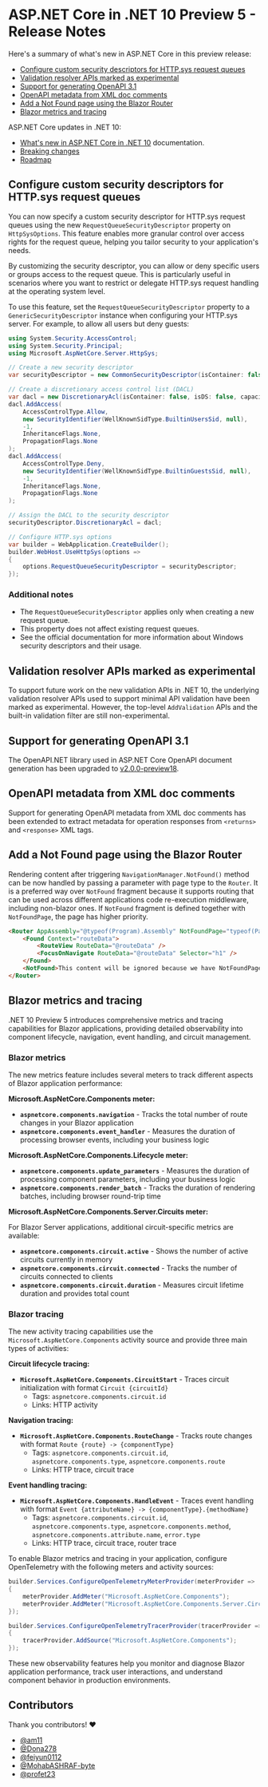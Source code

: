 # ASP.NET Core in .NET 10 Preview 5 - Release Notes

Here's a summary of what's new in ASP.NET Core in this preview release:

- [Configure custom security descriptors for HTTP.sys request queues](#configure-custom-security-descriptors-for-httpsys-request-queues)
- [Validation resolver APIs marked as experimental](#validation-resolver-apis-marked-as-experimental)
- [Support for generating OpenAPI 3.1](#support-for-generating-openapi-31)
- [OpenAPI metadata from XML doc comments](#openapi-metadata-from-xml-doc-comments)
- [Add a Not Found page using the Blazor Router](#add-a-not-found-page-using-the-blazor-router)
- [Blazor metrics and tracing](#blazor-metrics-and-tracing)

ASP.NET Core updates in .NET 10:

- [What's new in ASP.NET Core in .NET 10](https://learn.microsoft.com/aspnet/core/release-notes/aspnetcore-10.0) documentation.
- [Breaking changes](https://docs.microsoft.com/dotnet/core/compatibility/10.0#aspnet-core)
- [Roadmap](https://github.com/dotnet/aspnetcore/issues/59443)

## Configure custom security descriptors for HTTP.sys request queues

You can now specify a custom security descriptor for HTTP.sys request queues using the new `RequestQueueSecurityDescriptor` property on `HttpSysOptions`. This feature enables more granular control over access rights for the request queue, helping you tailor security to your application's needs.

By customizing the security descriptor, you can allow or deny specific users or groups access to the request queue. This is particularly useful in scenarios where you want to restrict or delegate HTTP.sys request handling at the operating system level.

To use this feature, set the `RequestQueueSecurityDescriptor` property to a `GenericSecurityDescriptor` instance when configuring your HTTP.sys server. For example, to allow all users but deny guests:

```csharp
using System.Security.AccessControl;
using System.Security.Principal;
using Microsoft.AspNetCore.Server.HttpSys;

// Create a new security descriptor
var securityDescriptor = new CommonSecurityDescriptor(isContainer: false, isDS: false, sddlForm: string.Empty);

// Create a discretionary access control list (DACL)
var dacl = new DiscretionaryAcl(isContainer: false, isDS: false, capacity: 2);
dacl.AddAccess(
    AccessControlType.Allow,
    new SecurityIdentifier(WellKnownSidType.BuiltinUsersSid, null),
    -1,
    InheritanceFlags.None,
    PropagationFlags.None
);
dacl.AddAccess(
    AccessControlType.Deny,
    new SecurityIdentifier(WellKnownSidType.BuiltinGuestsSid, null),
    -1,
    InheritanceFlags.None,
    PropagationFlags.None
);

// Assign the DACL to the security descriptor
securityDescriptor.DiscretionaryAcl = dacl;

// Configure HTTP.sys options
var builder = WebApplication.CreateBuilder();
builder.WebHost.UseHttpSys(options =>
{
    options.RequestQueueSecurityDescriptor = securityDescriptor;
});
```

### Additional notes

- The `RequestQueueSecurityDescriptor` applies only when creating a new request queue.
- This property does not affect existing request queues.
- See the official documentation for more information about Windows security descriptors and their usage.

## Validation resolver APIs marked as experimental

To support future work on the new validation APIs in .NET 10, the underlying validation resolver APIs used to support minimal API validation have been marked as experimental. However, the top-level `AddValidation` APIs and the built-in validation filter are still non-experimental.

## Support for generating OpenAPI 3.1

The OpenAPI.NET library used in ASP.NET Core OpenAPI document generation has been upgraded to [v2.0.0-preview18](https://github.com/microsoft/OpenAPI.NET/releases/tag/v2.0.0-preview.18).

## OpenAPI metadata from XML doc comments

Support for generating OpenAPI metadata from XML doc comments has been extended to extract metadata for operation responses from `<returns>` and `<response>` XML tags.

## Add a Not Found page using the Blazor Router

Rendering content after triggering `NavigationManager.NotFound()` method can be now handled by passing a parameter with page type to the `Router`. It is a preferred way over `NotFound` fragment because it supports routing that can be used across different applications code re-execution middleware, including non-blazor ones. If `NotFound` fragment is defined together with `NotFoundPage`, the page has higher priority.

```html
<Router AppAssembly="@typeof(Program).Assembly" NotFoundPage="typeof(Pages.NotFound)">
    <Found Context="routeData">
        <RouteView RouteData="@routeData" />
        <FocusOnNavigate RouteData="@routeData" Selector="h1" />
    </Found>
    <NotFound>This content will be ignored because we have NotFoundPage defined.</NotFound>
</Router>
```

## Blazor metrics and tracing

.NET 10 Preview 5 introduces comprehensive metrics and tracing capabilities for Blazor applications, providing detailed observability into component lifecycle, navigation, event handling, and circuit management.

### Blazor metrics

The new metrics feature includes several meters to track different aspects of Blazor application performance:

**Microsoft.AspNetCore.Components meter:**

- **`aspnetcore.components.navigation`** - Tracks the total number of route changes in your Blazor application
- **`aspnetcore.components.event_handler`** - Measures the duration of processing browser events, including your business logic

**Microsoft.AspNetCore.Components.Lifecycle meter:**

- **`aspnetcore.components.update_parameters`** - Measures the duration of processing component parameters, including your business logic
- **`aspnetcore.components.render_batch`** - Tracks the duration of rendering batches, including browser round-trip time

**Microsoft.AspNetCore.Components.Server.Circuits meter:**

For Blazor Server applications, additional circuit-specific metrics are available:

- **`aspnetcore.components.circuit.active`** - Shows the number of active circuits currently in memory
- **`aspnetcore.components.circuit.connected`** - Tracks the number of circuits connected to clients
- **`aspnetcore.components.circuit.duration`** - Measures circuit lifetime duration and provides total count

### Blazor tracing

The new activity tracing capabilities use the `Microsoft.AspNetCore.Components` activity source and provide three main types of activities:

**Circuit lifecycle tracing:**

- **`Microsoft.AspNetCore.Components.CircuitStart`** - Traces circuit initialization with format `Circuit {circuitId}`
  - Tags: `aspnetcore.components.circuit.id`
  - Links: HTTP activity

**Navigation tracing:**

- **`Microsoft.AspNetCore.Components.RouteChange`** - Tracks route changes with format `Route {route} -> {componentType}`
  - Tags: `aspnetcore.components.circuit.id`, `aspnetcore.components.type`, `aspnetcore.components.route`
  - Links: HTTP trace, circuit trace

**Event handling tracing:**

- **`Microsoft.AspNetCore.Components.HandleEvent`** - Traces event handling with format `Event {attributeName} -> {componentType}.{methodName}`
  - Tags: `aspnetcore.components.circuit.id`, `aspnetcore.components.type`, `aspnetcore.components.method`, `aspnetcore.components.attribute.name`, `error.type`
  - Links: HTTP trace, circuit trace, router trace

To enable Blazor metrics and tracing in your application, configure OpenTelemetry with the following meters and activity sources:

```csharp
builder.Services.ConfigureOpenTelemetryMeterProvider(meterProvider =>
{
    meterProvider.AddMeter("Microsoft.AspNetCore.Components");
    meterProvider.AddMeter("Microsoft.AspNetCore.Components.Server.Circuits");
});

builder.Services.ConfigureOpenTelemetryTracerProvider(tracerProvider =>
{
    tracerProvider.AddSource("Microsoft.AspNetCore.Components");
});
```

These new observability features help you monitor and diagnose Blazor application performance, track user interactions, and understand component behavior in production environments.

## Contributors

Thank you contributors! ❤️

- [@am11](https://github.com/dotnet/aspnetcore/pulls?q=is%3Apr+is%3Amerged+milestone%3A10.0-preview5+author%3Aam11)
- [@Dona278](https://github.com/dotnet/aspnetcore/pulls?q=is%3Apr+is%3Amerged+milestone%3A10.0-preview5+author%3ADona278)
- [@feiyun0112](https://github.com/dotnet/aspnetcore/pulls?q=is%3Apr+is%3Amerged+milestone%3A10.0-preview5+author%3Afeiyun0112)
- [@MohabASHRAF-byte](https://github.com/dotnet/aspnetcore/pulls?q=is%3Apr+is%3Amerged+milestone%3A10.0-preview5+author%3AMohabASHRAF-byte)
- [@profet23](https://github.com/dotnet/aspnetcore/pulls?q=is%3Apr+is%3Amerged+milestone%3A10.0-preview5+author%3Apropet23)